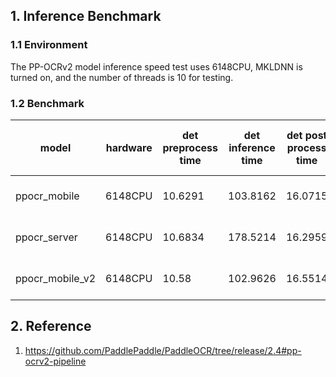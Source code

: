 ## 1. Inference Benchmark

### 1.1 Environment

The PP-OCRv2 model inference speed test uses 6148CPU, MKLDNN is turned on, and the number of threads is 10 for testing.

### 1.2 Benchmark


| model                | hardware           | det preprocess time | det inference time | det post process time | rec preprocess time | rec inference time | rec post process time | total time (s)    |
|---|---|---|---|---|---|---|---|---|
| ppocr_mobile | 6148CPU      | 10.6291             | 103.8162           | 16.0715               | 0.246               | 62.8177            | 4.6695                | 40.4602 + 69.9684 |
| ppocr_server | 6148CPU      | 10.6834             | 178.5214           | 16.2959               | 0.2741              | 237.5255           | 4.8711                | 63.7052 + 263.783 |
| ppocr_mobile_v2 | 6148CPU      | 10.58               | 102.9626           | 16.5514               | 0.2418              | 53.395             | 4.4622                | 40.3293 + 62.2241 |


## 2. Reference
1. https://github.com/PaddlePaddle/PaddleOCR/tree/release/2.4#pp-ocrv2-pipeline
